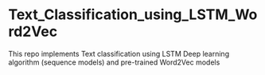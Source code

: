 # Text_Classification_using_LSTM_Word2Vec
This repo implements Text classification using LSTM Deep learning algorithm (sequence models) and pre-trained Word2Vec models 
